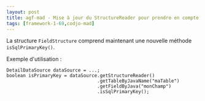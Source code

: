 ```yaml
---
layout: post
title: agf-mad - Mise à jour du StructureReader pour prendre en compte l'attribut sql-primary-key
tags: [framework-1-69,codjo-mad]
---
```

La structure ```FieldStructure``` comprend maintenant une nouvelle méthode ```isSqlPrimaryKey()```.

Exemple d'utilisation :
```
DetailDataSource dataSource = ...;
boolean isPrimaryKey = dataSource.getStructureReader()
                                 .getTableByJavaName("maTable")
                                 .getFieldByJava("monChamp")
                                 .isSqlPrimaryKey();
```
